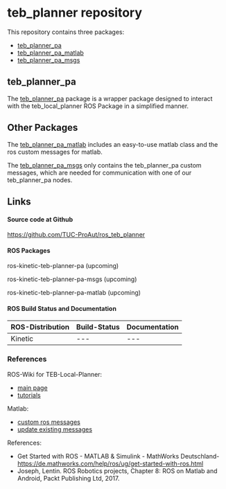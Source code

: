 # teb_planner repository

This repository contains three packages:
- [teb_planner_pa](teb_planner_pa)
- [teb_planner_pa_matlab](teb_planner_pa_matlab)
- [teb_planner_pa_msgs](teb_planner_pa_msgs)


## teb_planner_pa

The [teb_planner_pa](teb_planner_pa) package is a wrapper
package designed to interact with the teb_local_planner ROS Package in a
simplified manner.

## Other Packages

The [teb_planner_pa_matlab](teb_planner_pa_matlab) includes an
easy-to-use matlab class and the ros custom messages for matlab.

The [teb_planner_pa_msgs](teb_planner_pa_msgs) only contains the
teb_planner_pa custom messages, which are needed for communication with one of
our teb_planner_pa nodes.

## Links

#### Source code at Github

https://github.com/TUC-ProAut/ros_teb_planner

#### ROS Packages

ros-kinetic-teb-planner-pa (upcoming)

ros-kinetic-teb-planner-pa-msgs (upcoming)

ros-kinetic-teb-planner-pa-matlab (upcoming)


#### ROS Build Status and Documentation

**ROS-Distribution** | **Build-Status** | **Documentation**
---------------------|------------------|------------------
Kinetic              | ---              | ---

### References

ROS-Wiki for TEB-Local-Planner:

* [main page](http://wiki.ros.org/teb_local_planner)
* [tutorials](http://wiki.ros.org/teb_local_planner/Tutorials)

Matlab:

* [custom ros messages](https://de.mathworks.com/help/ros/ug/ros-custom-message-support.html)
* [update existing messages](https://de.mathworks.com/matlabcentral/answers/283695-updating-existing-custom-message-types-with-rosgenmsg)

References:

* Get Started with ROS - MATLAB & Simulink - MathWorks Deutschland- https://de.mathworks.com/help/ros/ug/get-started-with-ros.html
* Joseph, Lentin. ROS Robotics projects, Chapter 8: ROS on Matlab and Android, Packt Publishing Ltd, 2017.


